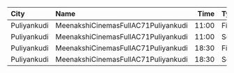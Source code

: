 | City        | Name                                |  Time | Type        | Price | Capacity | Booked |
| :---------- | :---------------------------------- | ----: | :---------- | ----: | -------: | -----: |
| Puliyankudi | MeenakshiCinemasFullAC71Puliyankudi | 11:00 | FirstClass  |   50₹ |      244 |     26 |
| Puliyankudi | MeenakshiCinemasFullAC71Puliyankudi | 11:00 | SecondClass |   50₹ |      100 |      0 |
| Puliyankudi | MeenakshiCinemasFullAC71Puliyankudi | 18:30 | FirstClass  |   50₹ |      244 |     24 |
| Puliyankudi | MeenakshiCinemasFullAC71Puliyankudi | 18:30 | SecondClass |   50₹ |      100 |      0 |
